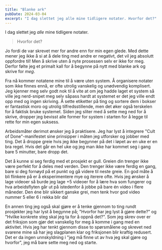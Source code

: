 ```yaml
---
title: "Blanke ark"
pubDate: 2024-03-04
excerpt: "I dag slettet jeg alle mine tidligere notater. Hvorfor det?"
---
```


I dag slettet jeg _alle_ mine tidligere notater.

> Hvorfor det?

Jo fordi de var skrevet mer for andre enn for min egen glede. Med dette mener jeg ikke å si at å dele ting med andre er negativt, det vil jeg absolutt oppfordre til! Men å skrive uten å nyte prosessen selv er ikke for meg. Derfor følte jeg et primalt kall for å begynne på nytt med blanke ark og skrive for _meg_.

Fra nå kommer notatene mine til å være uten system. Å organisere notater som ikke finnes ennå, er ofte utrolig vanskelig og unødvendig komplisert. Jeg kjenner meg selv godt nok til å vite at om jeg hadde laget et system så ville jeg nerd-snipet meg selv såpass hardt at systemet er det jeg ville endt opp med og ingen skriving. Å sette etiketter på ting og sortere dem i bokser er fantastisk moro og utrolig tilfredsstillende, men det øker også terskelen for å faktisk bruke systemet. Siden jeg sliter med å sette meg ned for å skrive, dropper jeg bevisst alle former for system i starten for å legge til rette for min egen suksess.

Arbeidsmåter derimot ønsker jeg å praktisere. Jeg har lyst å integrere "Cult of Done"-manifestet sine prinsipper i måten jeg utforsker og jobber med ting. Det å droppe greie hvis jeg ikke begynner på det i løpet av en uke er en bra regel. Hvis det går en hel uke og jeg man ikke har kommet seg i gang bare 5 minutter, bare dropp det.

Det å kunne si seg ferdig med et prosjekt er gull. Greien din trenger ikke være perfekt for å deles med verden. Den trenger ikke være ferdig en gang, bare si deg fornøyd på et punkt og gå videre til neste greie. En god måte å bli flinkere på er å eksperimentere mye og iterere ofte. Hvis jeg ønsker å lage videoer så burde jeg lage +5 videoer for å lære hva som fungerer og hva arbeidsflyten går ut på istedenfor å jobbe på bare én video i flere måneder. Den éne blir sikkert ganske grei, men tenk hvor god video nummer 5 eller 6 i rekka blir da!

En annen ting jeg også skal gjøre er å tenke gjennom to ting rundt prosjekter jeg har lyst å begynne på; "Hvorfor har jeg lyst å gjøre dette?" og "Hvilke konkrete steg skal jeg ta for å oppnå det?". Som jeg skrev over er det friksjon som gjør det vanskelig for meg å komme i gang med en aktivitet. Hvis jeg har tenkt gjennom disse to spørsmålene og skrevet ned svarene mine så har jeg slagplanen klar og friksjonen blir kraftig redusert. Det er da ingen unnskyldning i "jeg må finne ut av hva jeg skal gjøre og hvorfor", jeg må bare sette meg ned og starte.
